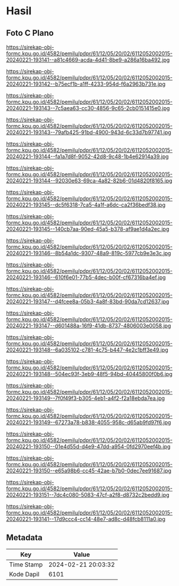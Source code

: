 # Hasil

## Foto C Plano

https://sirekap-obj-formc.kpu.go.id/4582/pemilu/pdpr/61/12/05/20/02/6112052002015-20240221-193141--a81c4669-acda-4d41-8be9-a286a16ba492.jpg

https://sirekap-obj-formc.kpu.go.id/4582/pemilu/pdpr/61/12/05/20/02/6112052002015-20240221-193142--b75ecf1b-a1ff-4233-954d-f6a2963b731e.jpg

https://sirekap-obj-formc.kpu.go.id/4582/pemilu/pdpr/61/12/05/20/02/6112052002015-20240221-193143--7c5aea63-cc30-4856-9c65-2cb0151415e0.jpg

https://sirekap-obj-formc.kpu.go.id/4582/pemilu/pdpr/61/12/05/20/02/6112052002015-20240221-193143--79afb425-91bd-4900-943d-6c33d7b97741.jpg

https://sirekap-obj-formc.kpu.go.id/4582/pemilu/pdpr/61/12/05/20/02/6112052002015-20240221-193144--fa1a7d8f-9052-42d8-9c48-1b4e62914a39.jpg

https://sirekap-obj-formc.kpu.go.id/4582/pemilu/pdpr/61/12/05/20/02/6112052002015-20240221-193144--92030e63-69ca-4a82-82b6-01d4820f8165.jpg

https://sirekap-obj-formc.kpu.go.id/4582/pemilu/pdpr/61/12/05/20/02/6112052002015-20240221-193145--dc5f6318-7ca5-4a1f-a6dc-ca2f36bedf38.jpg

https://sirekap-obj-formc.kpu.go.id/4582/pemilu/pdpr/61/12/05/20/02/6112052002015-20240221-193145--140cb7aa-90ed-45a5-b378-af9ae1d4a2ec.jpg

https://sirekap-obj-formc.kpu.go.id/4582/pemilu/pdpr/61/12/05/20/02/6112052002015-20240221-193146--8b54a1dc-9307-48a9-819c-5977cb9e3e3c.jpg

https://sirekap-obj-formc.kpu.go.id/4582/pemilu/pdpr/61/12/05/20/02/6112052002015-20240221-193146--610f6e01-77b5-4dec-b00f-cf67316ba4ef.jpg

https://sirekap-obj-formc.kpu.go.id/4582/pemilu/pdpr/61/12/05/20/02/6112052002015-20240221-193147--d4fcee8a-05b3-4a8f-83bd-90da7cd12637.jpg

https://sirekap-obj-formc.kpu.go.id/4582/pemilu/pdpr/61/12/05/20/02/6112052002015-20240221-193147--d601488a-16f9-41db-8737-4806003e0058.jpg

https://sirekap-obj-formc.kpu.go.id/4582/pemilu/pdpr/61/12/05/20/02/6112052002015-20240221-193148--6a035102-c781-4c75-b447-4e2c1bff3e49.jpg

https://sirekap-obj-formc.kpu.go.id/4582/pemilu/pdpr/61/12/05/20/02/6112052002015-20240221-193148--504ec93f-3eb9-48f5-94bd-40445800f0b6.jpg

https://sirekap-obj-formc.kpu.go.id/4582/pemilu/pdpr/61/12/05/20/02/6112052002015-20240221-193149--7f0f49f3-b305-4eb1-a4f2-f2a18ebda7ea.jpg

https://sirekap-obj-formc.kpu.go.id/4582/pemilu/pdpr/61/12/05/20/02/6112052002015-20240221-193149--67273a78-b838-4055-958c-d65ab9fd97f6.jpg

https://sirekap-obj-formc.kpu.go.id/4582/pemilu/pdpr/61/12/05/20/02/6112052002015-20240221-193150--01e4d55d-d4e9-47dd-a954-0fd2970eef4b.jpg

https://sirekap-obj-formc.kpu.go.id/4582/pemilu/pdpr/61/12/05/20/02/6112052002015-20240221-193150--e65a98b6-cc45-42ae-b7b0-0dec7ee91687.jpg

https://sirekap-obj-formc.kpu.go.id/4582/pemilu/pdpr/61/12/05/20/02/6112052002015-20240221-193151--7dc4c080-5083-47cf-a2f8-d8732c2bedd9.jpg

https://sirekap-obj-formc.kpu.go.id/4582/pemilu/pdpr/61/12/05/20/02/6112052002015-20240221-193141--17d9ccc4-cc14-48e7-ad8c-d48fcb8111a0.jpg


## Metadata

| Key        | Value               |
| ---------- | ------------------- |
| Time Stamp | 2024-02-21 20:03:32 |
| Kode Dapil | 6101                |



